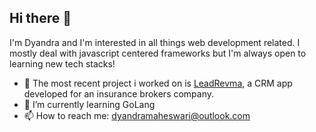 ## Hi there 👋

I'm Dyandra and I'm interested in all things web development related. I mostly deal with javascript centered frameworks but I'm always open to learning new tech stacks!

- 🔭 The most recent project i worked on is [LeadRevma](https://leadrevma.com), a CRM app developed for an insurance brokers company.
- 🌱 I’m currently learning GoLang
- 📫 How to reach me: [dyandramaheswari@outlook.com](dyandramaheswari@outlook.com) 
<!--
**Dyandraamw/dyandraamw** is a ✨ _special_ ✨ repository because its `README.md` (this file) appears on your GitHub profile.

Here are some ideas to get you started:

- 🔭 I’m currently working on ...
- 🌱 I’m currently learning ...
- 👯 I’m looking to collaborate on ...
- 🤔 I’m looking for help with ...
- 💬 Ask me about ...
- 📫 How to reach me: ...
- 😄 Pronouns: ...
- ⚡ Fun fact: ...
-->
